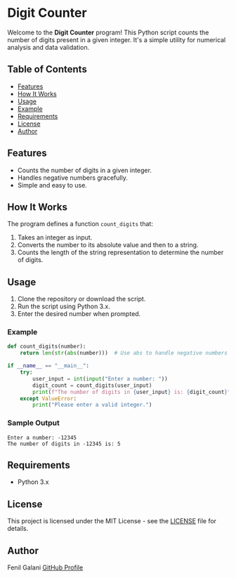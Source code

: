 # Digit Counter

Welcome to the **Digit Counter** program! This Python script counts the number of digits present in a given integer. It's a simple utility for numerical analysis and data validation.

## Table of Contents

- [Features](#features)
- [How It Works](#how-it-works)
- [Usage](#usage)
- [Example](#example)
- [Requirements](#requirements)
- [License](#license)
- [Author](#author)

## Features

- Counts the number of digits in a given integer.
- Handles negative numbers gracefully.
- Simple and easy to use.

## How It Works

The program defines a function `count_digits` that:
1. Takes an integer as input.
2. Converts the number to its absolute value and then to a string.
3. Counts the length of the string representation to determine the number of digits.

## Usage

1. Clone the repository or download the script.
2. Run the script using Python 3.x.
3. Enter the desired number when prompted.

### Example

```python
def count_digits(number):
    return len(str(abs(number)))  # Use abs to handle negative numbers

if __name__ == "__main__":
    try:
        user_input = int(input("Enter a number: "))
        digit_count = count_digits(user_input)
        print(f"The number of digits in {user_input} is: {digit_count}")
    except ValueError:
        print("Please enter a valid integer.")
```

### Sample Output

```
Enter a number: -12345
The number of digits in -12345 is: 5
```

## Requirements

- Python 3.x

## License

This project is licensed under the MIT License - see the [LICENSE](LICENSE) file for details.

## Author

Fenil Galani
[GitHub Profile](https://github.com/FenilGalani07/Cryptography-Network-Security_2.git)

